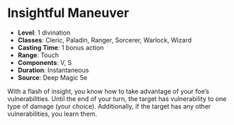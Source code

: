 # Insightful Maneuver

- **Level**: 1 divination
- **Classes**: Cleric, Paladin, Ranger, Sorcerer, Warlock, Wizard
- **Casting Time**: 1 bonus action
- **Range**: Touch
- **Components**: V, S
- **Duration**: Instantaneous
- **Source**: Deep Magic 5e

With a flash of insight, you know how to take advantage of your foe’s vulnerabilities. Until the end of your turn, the target has vulnerability to one type of damage (your choice). Additionally, if the target has any other vulnerabilities, you learn them.

